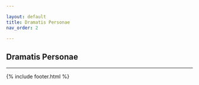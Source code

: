 ```yaml
---

layout: default
title: Dramatis Personae
nav_order: 2

---
```



## Dramatis Personae


---

{% include footer.html %}
